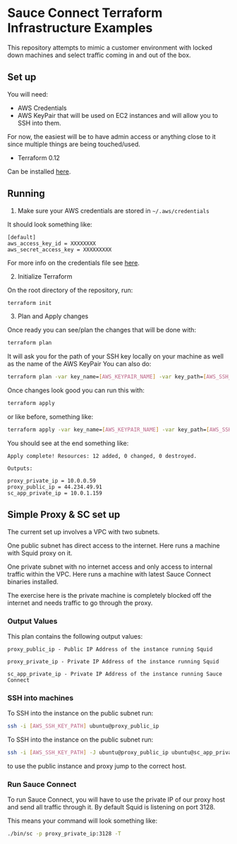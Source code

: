 # Sauce Connect Terraform Infrastructure Examples

This repository attempts to mimic a customer environment with locked down machines and select traffic coming in and out of the box.

## Set up
You will need:
- AWS Credentials
- AWS KeyPair that will be used on EC2 instances and will allow you to SSH into them.

For now, the easiest will be to have admin access or anything close to it since multiple things are being touched/used.

- Terraform 0.12

Can be installed [here](https://www.terraform.io/downloads.html).


## Running

1. Make sure your AWS credentials are stored in `~/.aws/credentials`

It should look something like:
```
[default]
aws_access_key_id = XXXXXXXX
aws_secret_access_key = XXXXXXXXX
```
For more info on the credentials file see [here](https://docs.aws.amazon.com/cli/latest/userguide/cli-configure-files.html).

2. Initialize Terraform

On the root directory of the repository, run:
```bash
terraform init
```

3. Plan and Apply changes

Once ready you can see/plan the changes that will be done with:
```bash
terraform plan
```
It will ask you for the path of your SSH key locally on your machine as well as the name of the AWS KeyPair
You can also do:
```bash
terraform plan -var key_name=[AWS_KEYPAIR_NAME] -var key_path=[AWS_SSH_KEY_PATH]
```

Once changes look good you can run this with:
```bash
terraform apply
```
or like before, something like:
```bash
terraform apply -var key_name=[AWS_KEYPAIR_NAME] -var key_path=[AWS_SSH_KEY_PATH]
```

You should see at the end something like:
```
Apply complete! Resources: 12 added, 0 changed, 0 destroyed.

Outputs:

proxy_private_ip = 10.0.0.59
proxy_public_ip = 44.234.49.91
sc_app_private_ip = 10.0.1.159
```

## Simple Proxy & SC set up

The current set up involves a VPC with two subnets.

One public subnet has direct access to the internet.
Here runs a machine with Squid proxy on it.

One private subnet with no internet access and only access to internal traffic within the VPC.
Here runs a machine with latest Sauce Connect binaries installed.

The exercise here is the private machine is completely blocked off the internet and needs traffic to go through the proxy.

### Output Values
This plan contains the following output values:
```
proxy_public_ip - Public IP Address of the instance running Squid

proxy_private_ip - Private IP Address of the instance running Squid

sc_app_private_ip - Private IP Address of the instance running Sauce Connect

```

### SSH into machines

To SSH into the instance on the public subnet run:
```bash
ssh -i [AWS_SSH_KEY_PATH] ubuntu@proxy_public_ip
```

To SSH into the instance on the public subnet run:
```bash
ssh -i [AWS_SSH_KEY_PATH] -J ubuntu@proxy_public_ip ubuntu@sc_app_private_ip
```
to use the public instance and proxy jump to the correct host.

### Run Sauce Connect
To run Sauce Connect, you will have to use the private IP of our proxy host and send all traffic through it.
By default Squid is listening on port 3128.

This means your command will look something like:

```bash
./bin/sc -p proxy_private_ip:3128 -T
```